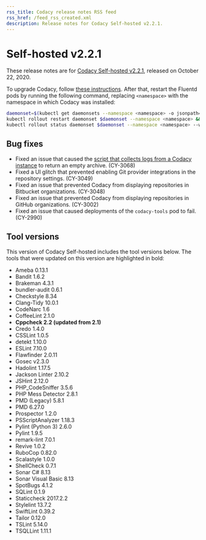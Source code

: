 ```yaml
---
rss_title: Codacy release notes RSS feed
rss_href: /feed_rss_created.xml
description: Release notes for Codacy Self-hosted v2.2.1.
---
```


# Self-hosted v2.2.1

These release notes are for [Codacy Self-hosted v2.2.1](https://github.com/codacy/chart/releases/tag/2.2.1), released on October 22, 2020.

To upgrade Codacy, follow [these instructions](../../chart/maintenance/upgrade.md). After that, restart the Fluentd pods by running the following command, replacing `<namespace>` with the namespace in which Codacy was installed:

```bash
daemonset=$(kubectl get daemonsets --namespace <namespace> -o jsonpath='{.items[*].metadata.name}') && \
kubectl rollout restart daemonset $daemonset --namespace <namespace> && \
kubectl rollout status daemonset $daemonset --namespace <namespace> --watch
```

## Bug fixes

-   Fixed an issue that caused the [script that collects logs from a Codacy instance](../../chart/troubleshoot/logs-collect.md) to return an empty archive. (CY-3068)
-   Fixed a UI glitch that prevented enabling Git provider integrations in the repository settings. (CY-3049)
-   Fixed an issue that prevented Codacy from displaying repositories in Bitbucket organizations. (CY-3048)
-   Fixed an issue that prevented Codacy from displaying repositories in GitHub organizations. (CY-3002)
-   Fixed an issue that caused deployments of the `codacy-tools` pod to fail. (CY-2990)

## Tool versions

This version of Codacy Self-hosted includes the tool versions below. The tools that were updated on this version are highlighted in bold:

-   Ameba 0.13.1
-   Bandit 1.6.2
-   Brakeman 4.3.1
-   bundler-audit 0.6.1
-   Checkstyle 8.34
-   Clang-Tidy 10.0.1
-   CodeNarc 1.6
-   CoffeeLint 2.1.0
-   **Cppcheck 2.2 (updated from 2.1)**
-   Credo 1.4.0
-   CSSLint 1.0.5
-   detekt 1.10.0
-   ESLint 7.10.0
-   Flawfinder 2.0.11
-   Gosec v2.3.0
-   Hadolint 1.17.5
-   Jackson Linter 2.10.2
-   JSHint 2.12.0
-   PHP_CodeSniffer 3.5.6
-   PHP Mess Detector 2.8.1
-   PMD (Legacy) 5.8.1
-   PMD 6.27.0
-   Prospector 1.2.0
-   PSScriptAnalyzer 1.18.3
-   Pylint (Python 3) 2.6.0
-   Pylint 1.9.5
-   remark-lint 7.0.1
-   Revive 1.0.2
-   RuboCop 0.82.0
-   Scalastyle 1.0.0
-   ShellCheck 0.7.1
-   Sonar C# 8.13
-   Sonar Visual Basic 8.13
-   SpotBugs 4.1.2
-   SQLint 0.1.9
-   Staticcheck 2017.2.2
-   Stylelint 13.7.2
-   SwiftLint 0.39.2
-   Tailor 0.12.0
-   TSLint 5.14.0
-   TSQLLint 1.11.1
